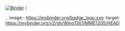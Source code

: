 [![Binder](https://mybinder.org/badge_logo.svg)](https://mybinder.org/v2/gh/Wino1301/MME1205/HEAD) /

.. image:: https://mybinder.org/badge_logo.svg
 :target: https://mybinder.org/v2/gh/Wino1301/MME1205/HEAD
